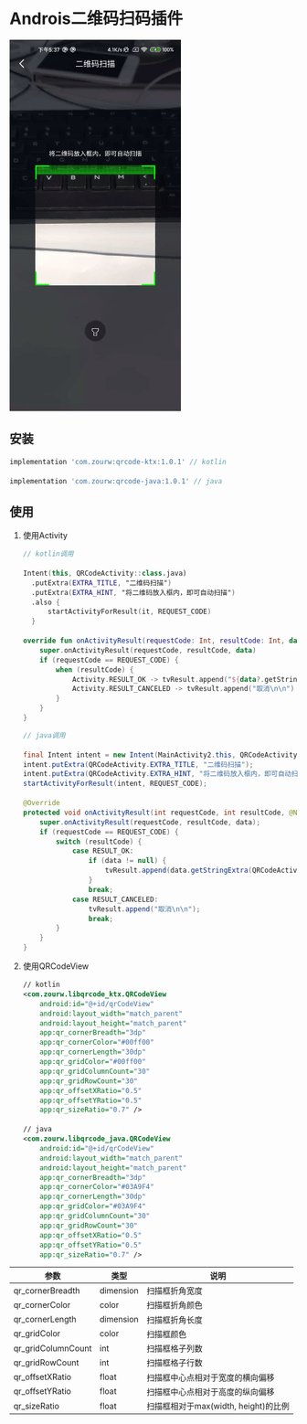 # Androis二维码扫码插件

![示例](./readme/scan_sample.gif)

## 安装

```gradle
implementation 'com.zourw:qrcode-ktx:1.0.1' // kotlin

implementation 'com.zourw:qrcode-java:1.0.1' // java
```

## 使用

1. 使用Activity

    ```kotlin
    // kotlin调用

    Intent(this, QRCodeActivity::class.java)
      .putExtra(EXTRA_TITLE, "二维码扫描")
      .putExtra(EXTRA_HINT, "将二维码放入框内，即可自动扫描")
      .also {
          startActivityForResult(it, REQUEST_CODE)
      }

    override fun onActivityResult(requestCode: Int, resultCode: Int, data: Intent?) {
        super.onActivityResult(requestCode, resultCode, data)
        if (requestCode == REQUEST_CODE) {
            when (resultCode) {
                Activity.RESULT_OK -> tvResult.append("${data?.getStringExtra(EXTRA_RESULT)}\n\n")
                Activity.RESULT_CANCELED -> tvResult.append("取消\n\n")
            }
        }
    }
    ```

    ```java
    // java调用

    final Intent intent = new Intent(MainActivity2.this, QRCodeActivity.class);
    intent.putExtra(QRCodeActivity.EXTRA_TITLE, "二维码扫描");
    intent.putExtra(QRCodeActivity.EXTRA_HINT, "将二维码放入框内，即可自动扫描");
    startActivityForResult(intent, REQUEST_CODE);

    @Override
    protected void onActivityResult(int requestCode, int resultCode, @Nullable Intent data) {
        super.onActivityResult(requestCode, resultCode, data);
        if (requestCode == REQUEST_CODE) {
            switch (resultCode) {
                case RESULT_OK:
                    if (data != null) {
                        tvResult.append(data.getStringExtra(QRCodeActivity.EXTRA_RESULT) + "\n\n");
                    }
                    break;
                case RESULT_CANCELED:
                    tvResult.append("取消\n\n");
                    break;
            }
        }
    }
    ```

2. 使用QRCodeView

    ```xml
    // kotlin
    <com.zourw.libqrcode_ktx.QRCodeView
        android:id="@+id/qrCodeView"
        android:layout_width="match_parent"
        android:layout_height="match_parent"
        app:qr_cornerBreadth="3dp"
        app:qr_cornerColor="#00ff00"
        app:qr_cornerLength="30dp"
        app:qr_gridColor="#00ff00"
        app:qr_gridColumnCount="30"
        app:qr_gridRowCount="30"
        app:qr_offsetXRatio="0.5"
        app:qr_offsetYRatio="0.5"
        app:qr_sizeRatio="0.7" />

    // java
    <com.zourw.libqrcode_java.QRCodeView
        android:id="@+id/qrCodeView"
        android:layout_width="match_parent"
        android:layout_height="match_parent"
        app:qr_cornerBreadth="3dp"
        app:qr_cornerColor="#03A9F4"
        app:qr_cornerLength="30dp"
        app:qr_gridColor="#03A9F4"
        app:qr_gridColumnCount="30"
        app:qr_gridRowCount="30"
        app:qr_offsetXRatio="0.5"
        app:qr_offsetYRatio="0.5"
        app:qr_sizeRatio="0.7" />
    ```

参数|类型|说明
---|---|---
qr_cornerBreadth|dimension|扫描框折角宽度
qr_cornerColor|color|扫描框折角颜色
qr_cornerLength|dimension|扫描框折角长度
qr_gridColor|color|扫描框颜色
qr_gridColumnCount|int|扫描框格子列数
qr_gridRowCount|int|扫描框格子行数
qr_offsetXRatio|float|扫描框中心点相对于宽度的横向偏移
qr_offsetYRatio|float|扫描框中心点相对于高度的纵向偏移
qr_sizeRatio|float|扫描框相对于max(width, height)的比例
